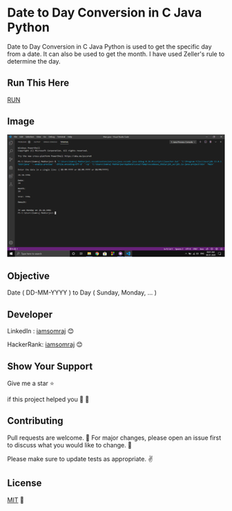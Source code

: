 # Date to Day Conversion in C Java Python
Date to Day Conversion in C Java Python is used to get the specific day from a date. It can also be used to get the month. I have used Zeller's rule to determine the day.

## Run This Here

[RUN](https://Date-to-Day-Conversion-in-C-Java-Python.iamsomraj.repl.run)

## Image

<img src="image.png" style="zoom: 200%;" >

## Objective

Date ( DD-MM-YYYY ) to Day ( Sunday, Monday, ... )

## Developer

LinkedIn : [iamsomraj](https://www.linkedin.com/in/iamsomraj/) 😊

HackerRank: [iamsomraj](https://www.hackerrank.com/iamsomraj?hr_r=1) 😊

## Show Your Support

Give me a star ⭐

if this project helped you 👦 👧

## Contributing

Pull requests are welcome. 🤝 For major changes, please open an issue first to discuss what you would like to change. 🙏

Please make sure to update tests as appropriate. ✌

## License

[MIT](https://choosealicense.com/licenses/mit/) 📰
